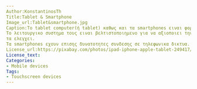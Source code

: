 ```yaml
---
Author:KonstantinosTh
Title:Tablet & Smartphone
Image_url:Tablet&smartphone.jpg
Caption:Το tablet computer(ή tablet) καθως και τα smartphones ειναι φορητες συσκευες η οποιες ελεγχονται μεσω μιας οθονης αφης.
Το λειτουργικο συστημα τους ειναι βελτιστοποιημενο για να αξιοποιει την οθονη αφης των συσκευων,μεσω των οποιων ο χρηστης
τα ελεγχει.
Τα smartphones εχουν επισης δυνατοτητες συνδεσης σε τηλεφωνικα δικτυα.
License_url:https://pixabay.com/photos/ipad-iphone-apple-tablet-249417/
License_text:
Categories:
- Mobile devices
Tags:
- Touchscreen devices
---
```

